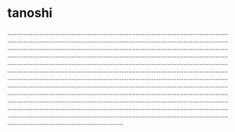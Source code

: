 # tanoshi
.................................................................................................................................................................................................................................................................................................................................................................................................................................................................................................................................................................................................................................................................................................................................................................................................................................................................................................................................................................................................................................................................................................................................................................................................................................................................................................................................................................................................................................................................................................................................................................................................................
